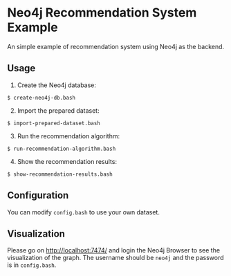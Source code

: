# Neo4j Recommendation System Example

An simple example of recommendation system using Neo4j as the backend.

## Usage

1. Create the Neo4j database:
```
$ create-neo4j-db.bash
```
2. Import the prepared dataset:
```
$ import-prepared-dataset.bash
```
3. Run the recommendation algorithm:
```
$ run-recommendation-algorithm.bash
```
4. Show the recommendation results:
```
$ show-recommendation-results.bash
```

## Configuration

You can modify `config.bash` to use your own dataset.

## Visualization

Please go on <http://localhost:7474/> and login the Neo4j Browser to see the visualization of the graph.
The username should be `neo4j` and the password is in `config.bash`.
